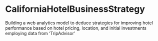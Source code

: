 # CaliforniaHotelBusinessStrategy
Building a web analytics model to deduce strategies for improving hotel performance based on hotel pricing, location, and initial investments employing data from ‘TripAdvisor’
